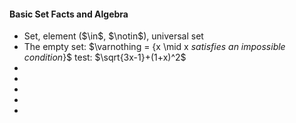 ---
---
<h4>Basic Set Facts and Algebra</h4>
<ul>
    <li>Set, element ($\in$, $\notin$), universal set</li>
    <li>The empty set: $\varnothing = {x \mid x <i>satisfies an impossible condition</i>}$ test:  $\sqrt{3x-1}+(1+x)^2$ </li>
    <li></li>
    <li></li>
    <li></li>
    <li></li>
    <li></li>
</ul>
